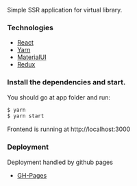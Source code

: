 Simple SSR application for virtual library.

### Technologies

* [React](https://ru.reactjs.org/)
* [Yarn](https://classic.yarnpkg.com/en/)
* [MaterialUI](https://material-ui.com/)
* [Redux](https://redux.js.org/)

### Install the dependencies and start.

You should go at app folder and run:
```sh
$ yarn
$ yarn start
```

Frontend is running at http://localhost:3000

### Deployment

Deployment handled by github pages
* [GH-Pages](https://github.com/gitname/react-gh-pages)